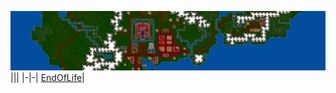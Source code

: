 ![](/imagenes/2Monitors/ultima_vi_desktop_background_wallpaper_5760x1080_by_mecandes_d87e0fg.png)
|||
|-|-|
[EndOfLife](https://endoflife.date/)|
